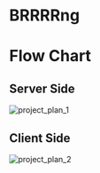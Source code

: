 # BRRRRng

# Flow Chart
## Server Side
![project_plan_1](https://user-images.githubusercontent.com/9318975/130405377-820d21c8-1334-4d5f-9ee9-f8f33554f2dc.jpg)

## Client Side
![project_plan_2](https://user-images.githubusercontent.com/9318975/130405675-907d92bb-da6f-42cb-ab59-249273828aba.jpg)
